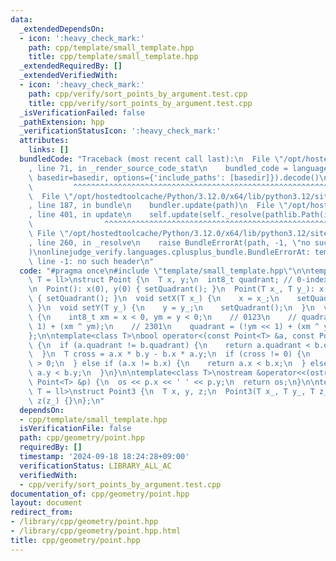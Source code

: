 ```yaml
---
data:
  _extendedDependsOn:
  - icon: ':heavy_check_mark:'
    path: cpp/template/small_template.hpp
    title: cpp/template/small_template.hpp
  _extendedRequiredBy: []
  _extendedVerifiedWith:
  - icon: ':heavy_check_mark:'
    path: cpp/verify/sort_points_by_argument.test.cpp
    title: cpp/verify/sort_points_by_argument.test.cpp
  _isVerificationFailed: false
  _pathExtension: hpp
  _verificationStatusIcon: ':heavy_check_mark:'
  attributes:
    links: []
  bundledCode: "Traceback (most recent call last):\n  File \"/opt/hostedtoolcache/Python/3.12.0/x64/lib/python3.12/site-packages/onlinejudge_verify/documentation/build.py\"\
    , line 71, in _render_source_code_stat\n    bundled_code = language.bundle(stat.path,\
    \ basedir=basedir, options={'include_paths': [basedir]}).decode()\n          \
    \         ^^^^^^^^^^^^^^^^^^^^^^^^^^^^^^^^^^^^^^^^^^^^^^^^^^^^^^^^^^^^^^^^^^^^^^^^^^^^^^^^^\n\
    \  File \"/opt/hostedtoolcache/Python/3.12.0/x64/lib/python3.12/site-packages/onlinejudge_verify/languages/cplusplus.py\"\
    , line 187, in bundle\n    bundler.update(path)\n  File \"/opt/hostedtoolcache/Python/3.12.0/x64/lib/python3.12/site-packages/onlinejudge_verify/languages/cplusplus_bundle.py\"\
    , line 401, in update\n    self.update(self._resolve(pathlib.Path(included), included_from=path))\n\
    \                ^^^^^^^^^^^^^^^^^^^^^^^^^^^^^^^^^^^^^^^^^^^^^^^^^^^^^^^^^\n \
    \ File \"/opt/hostedtoolcache/Python/3.12.0/x64/lib/python3.12/site-packages/onlinejudge_verify/languages/cplusplus_bundle.py\"\
    , line 260, in _resolve\n    raise BundleErrorAt(path, -1, \"no such header\"\
    )\nonlinejudge_verify.languages.cplusplus_bundle.BundleErrorAt: template/small_template.hpp:\
    \ line -1: no such header\n"
  code: "#pragma once\n#include \"template/small_template.hpp\"\n\ntemplate<class\
    \ T = ll>\nstruct Point {\n  T x, y;\n  int8_t quadrant; // 0-index \u8C61\u9650\
    \n  Point(): x(0), y(0) { setQuadrant(); }\n  Point(T x_, T y_): x(x_), y(y_)\
    \ { setQuadrant(); }\n  void setX(T x_) {\n    x = x_;\n    setQuadrant();\n \
    \ }\n  void setY(T y_) {\n    y = y_;\n    setQuadrant();\n  }\n  void setQuadrant()\
    \ {\n    int8_t xm = x < 0, ym = y < 0;\n    // 0123\n    // quadrant = (ym <<\
    \ 1) + (xm ^ ym);\n    // 2301\n    quadrant = (!ym << 1) + (xm ^ ym);\n  }\n\
    };\n\ntemplate<class T>\nbool operator<(const Point<T> &a, const Point<T> &b)\
    \ {\n  if (a.quadrant != b.quadrant) {\n    return a.quadrant < b.quadrant;\n\
    \  }\n  T cross = a.x * b.y - b.x * a.y;\n  if (cross != 0) {\n    return cross\
    \ > 0;\n  } else if (a.x != b.x) {\n    return a.x < b.x;\n  } else {\n    return\
    \ a.y < b.y;\n  }\n}\n\ntemplate<class T>\nostream &operator<<(ostream &os, const\
    \ Point<T> &p) {\n  os << p.x << ' ' << p.y;\n  return os;\n}\n\ntemplate<class\
    \ T = ll>\nstruct Point3 {\n  T x, y, z;\n  Point3(T x_, T y_, T z_): x(x_), y(y_),\
    \ z(z_) {}\n};\n"
  dependsOn:
  - cpp/template/small_template.hpp
  isVerificationFile: false
  path: cpp/geometry/point.hpp
  requiredBy: []
  timestamp: '2024-09-18 18:24:28+09:00'
  verificationStatus: LIBRARY_ALL_AC
  verifiedWith:
  - cpp/verify/sort_points_by_argument.test.cpp
documentation_of: cpp/geometry/point.hpp
layout: document
redirect_from:
- /library/cpp/geometry/point.hpp
- /library/cpp/geometry/point.hpp.html
title: cpp/geometry/point.hpp
---
```

